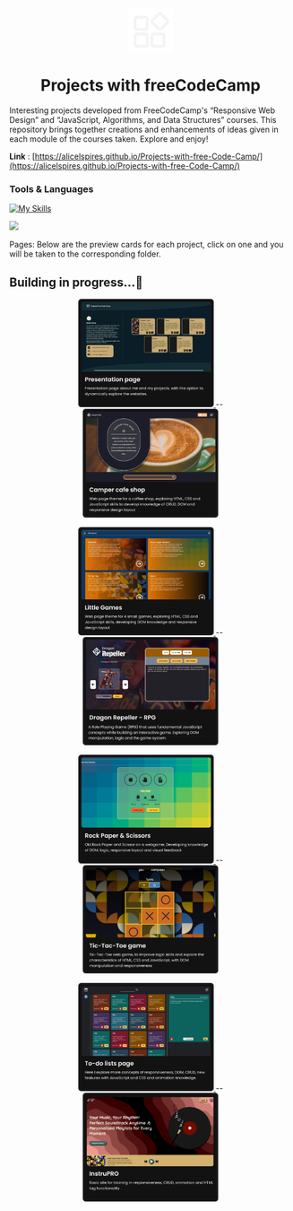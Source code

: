 <div align="center">
  <img width="80px" src="common/logo/icons8-logoProj-white.png" alt="icon">

  # Projects with freeCodeCamp
  
</div>
 
Interesting projects developed from FreeCodeCamp's “Responsive Web Design” and “JavaScript, Algorithms, and Data Structures” courses. This repository brings together creations and enhancements of ideas given in each module of the courses taken. Explore and enjoy! 

**Link** : [https://alicelspires.github.io/Projects-with-free-Code-Camp/](https://alicelspires.github.io/Projects-with-free-Code-Camp/)

### Tools & Languages

[![My Skills](https://skillicons.dev/icons?i=js,html,css,figma,vscode)](https://skillicons.dev)

[![](https://visitcount.itsvg.in/api?id=Projects-with-FreeCodeCamp&icon=0&color=0)](https://visitcount.itsvg.in)

Pages: Below are the preview cards for each project, click on one and you will be taken to the corresponding folder.

## Building in progress...🚧

<p align="center">
  <a href="index.html">
    <img width="48%" src="./img/PresentationPage.png" alt="apresentation page"/>
  </a>
  <span width="10px">--</span>
  <a href="projects/camper_cafe.html">
    <img width="48%" src="./img/Project01-CamperCafe.png" alt="Camper Cafe Shop Page" />
  </a>
</p>
<p align="center">
  <a href="projects/mini_RPG.html">
    <img width="48%" src="./img/Project02-littleGames.png" alt="Little games"/>
  </a>
  <span width="10px">--</span>
  <a href="./projects/dragonRepeller_RPG.html">
    <img width="48%" src="./img/Project02-01-littleGames.png" alt="Dragon Repeller" />
  </a>
</p>
<p align="center">
  <a href="projects/rockPaperScissors.html">
    <img width="48%" src="./img/Project02-02-littleGames.png" alt="Rock Paper and Scissors"/>
  </a>
  <span width="10px">--</span>
  <a href="./projects/ticTacToe.html">
    <img width="48%" src="./img/Project02-03-littleGames.png" alt="Tic-Tac-Toe" />
  </a>
</p>
<p align="center">
  <a href="./projects/to-do.html">
    <img width="48%" src="./img/Project03-To-Do.png" alt="To-Do page"/>
  </a>
  <span width="10px">--</span>
  <a href="./projects/InstruPRO.html">
    <img width="48%" src="./img/Project04-InstruPro.png" alt="Instru Pro" />
  </a>
</p>
